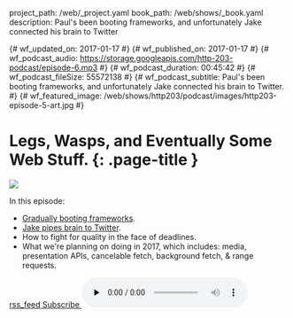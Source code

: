 project_path: /web/_project.yaml
book_path: /web/shows/_book.yaml
description: Paul's been booting frameworks, and unfortunately Jake connected his brain to Twitter

{# wf_updated_on: 2017-01-17 #}
{# wf_published_on: 2017-01-17 #}
{# wf_podcast_audio: https://storage.googleapis.com/http-203-podcast/episode-6.mp3 #}
{# wf_podcast_duration: 00:45:42 #}
{# wf_podcast_fileSize: 55572138 #}
{# wf_podcast_subtitle: Paul's been booting frameworks, and unfortunately Jake connected his brain to Twitter. #}
{# wf_featured_image: /web/shows/http203/podcast/images/http203-episode-5-art.jpg #}

# Legs, Wasps, and Eventually Some Web Stuff. {: .page-title }

<img src="/web/shows/http203/podcast/images/http203-episode-5-art.jpg" class="attempt-right">

In this episode:

* [Gradually booting frameworks](https://aerotwist.com/blog/when-everything-is-important-nothing-is/).
* [Jake pipes brain to Twitter](https://twitter.com/jaffathecake/status/814751108975489024).
* How to fight for quality in the face of deadlines.
* What we're planning on doing in 2017, which includes: media, presentation APIs, cancelable fetch, background fetch, & range requests.

<a href="http://feeds.feedburner.com/Http203Podcast">
  <span class="material-icons">rss_feed</span>
  Subscribe
</a>

<audio src="https://storage.googleapis.com/http-203-podcast/episode-6.mp3" controls preload="none" class="devsite-podcast-audio">